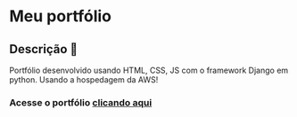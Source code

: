 # Meu portfólio

## Descrição 💬	
Portfólio desenvolvido usando HTML, CSS, JS com o framework Django em python. Usando a hospedagem da AWS!


### Acesse o portfólio [clicando aqui](http://portryan-env-1.eba-r3mjces3.us-east-1.elasticbeanstalk.com/)

